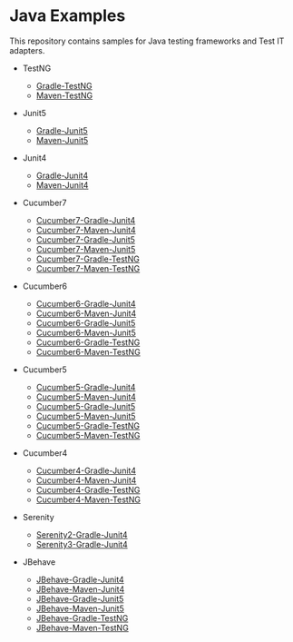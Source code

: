# Java Examples
This repository contains samples for Java testing frameworks and Test IT adapters.

* TestNG
   - [Gradle-TestNG](https://github.com/testit-tms/java-examples/tree/main/gradle-testng)
   - [Maven-TestNG](https://github.com/testit-tms/java-examples/tree/main/maven-testng)

* Junit5
   - [Gradle-Junit5](https://github.com/testit-tms/java-examples/tree/main/gradle-junit5)
   - [Maven-Junit5](https://github.com/testit-tms/java-examples/tree/main/maven-junit5)

* Junit4
   - [Gradle-Junit4](https://github.com/testit-tms/java-examples/tree/main/gradle-junit4)
   - [Maven-Junit4](https://github.com/testit-tms/java-examples/tree/main/maven-junit4)   

* Cucumber7
   - [Cucumber7-Gradle-Junit4](https://github.com/testit-tms/java-examples/tree/main/cucumber7-gradle-junit4)
   - [Cucumber7-Maven-Junit4](https://github.com/testit-tms/java-examples/tree/main/cucumber7-maven-junit4) 
   - [Cucumber7-Gradle-Junit5](https://github.com/testit-tms/java-examples/tree/main/cucumber7-gradle-junit5)
   - [Cucumber7-Maven-Junit5](https://github.com/testit-tms/java-examples/tree/main/cucumber7-maven-junit5) 
   - [Cucumber7-Gradle-TestNG](https://github.com/testit-tms/java-examples/tree/main/cucubmer7-gradle-testng)
   - [Cucumber7-Maven-TestNG](https://github.com/testit-tms/java-examples/tree/main/cucumber7-maven-testng)

* Cucumber6
   - [Cucumber6-Gradle-Junit4](https://github.com/testit-tms/java-examples/tree/main/cucumber6-gradle-junit4)
   - [Cucumber6-Maven-Junit4](https://github.com/testit-tms/java-examples/tree/main/cucumber7-maven-junit4) 
   - [Cucumber6-Gradle-Junit5](https://github.com/testit-tms/java-examples/tree/main/cucumber6-gradle-junit5)
   - [Cucumber6-Maven-Junit5](https://github.com/testit-tms/java-examples/tree/main/cucumber6-maven-junit5) 
   - [Cucumber6-Gradle-TestNG](https://github.com/testit-tms/java-examples/tree/main/cucubmer6-gradle-testng)
   - [Cucumber6-Maven-TestNG](https://github.com/testit-tms/java-examples/tree/main/cucumber6-maven-testng) 

* Cucumber5
   - [Cucumber5-Gradle-Junit4](https://github.com/testit-tms/java-examples/tree/main/cucumber5-gradle-junit4)
   - [Cucumber5-Maven-Junit4](https://github.com/testit-tms/java-examples/tree/main/cucumber5-maven-junit4) 
   - [Cucumber5-Gradle-Junit5](https://github.com/testit-tms/java-examples/tree/main/cucumber5-gradle-junit5)
   - [Cucumber5-Maven-Junit5](https://github.com/testit-tms/java-examples/tree/main/cucumber5-maven-junit5) 
   - [Cucumber5-Gradle-TestNG](https://github.com/testit-tms/java-examples/tree/main/cucubmer5-gradle-testng)
   - [Cucumber5-Maven-TestNG](https://github.com/testit-tms/java-examples/tree/main/cucumber5-maven-testng) 

* Cucumber4
   - [Cucumber4-Gradle-Junit4](https://github.com/testit-tms/java-examples/tree/main/cucumber4-gradle-junit4)
   - [Cucumber4-Maven-Junit4](https://github.com/testit-tms/java-examples/tree/main/cucumber4-maven-junit4) 
   - [Cucumber4-Gradle-TestNG](https://github.com/testit-tms/java-examples/tree/main/cucubmer4-gradle-testng)
   - [Cucumber4-Maven-TestNG](https://github.com/testit-tms/java-examples/tree/main/cucumber4-maven-testng)  

* Serenity
   - [Serenity2-Gradle-Junit4](https://github.com/testit-tms/java-examples/tree/main/serenity2-gradle-junit4)
   - [Serenity3-Gradle-Junit4](https://github.com/testit-tms/java-examples/tree/main/serenity3-gradle-junit4)  
   
* JBehave
   - [JBehave-Gradle-Junit4](https://github.com/testit-tms/java-examples/tree/main/jbehave-gradle-junit4)
   - [JBehave-Maven-Junit4](https://github.com/testit-tms/java-examples/tree/main/jbehave-maven-junit4) 
   - [JBehave-Gradle-Junit5](https://github.com/testit-tms/java-examples/tree/main/jbehave-gradle-junit5)
   - [JBehave-Maven-Junit5](https://github.com/testit-tms/java-examples/tree/main/jbehave-maven-junit5) 
   - [JBehave-Gradle-TestNG](https://github.com/testit-tms/java-examples/tree/main/jbehave-gradle-testng)
   - [JBehave-Maven-TestNG](https://github.com/testit-tms/java-examples/tree/main/jbehave-maven-testng)   